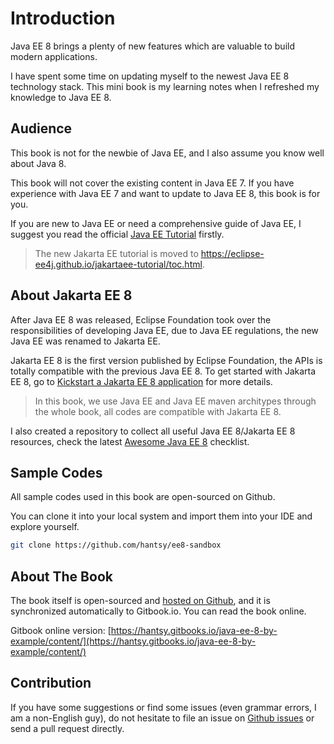 # Introduction

Java EE 8 brings a plenty of new features which are valuable to build modern applications.

I have spent some time on updating myself to the newest Java EE 8 technology stack. This mini book is my learning notes when I refreshed my knowledge to Java EE 8. 

## Audience 

This book is not for the newbie of Java EE, and I also assume you know well about Java 8.

This book will not cover the existing content in Java EE 7.  If you have experience with Java EE 7 and want to update to Java EE 8, this book is for you.

If you are new to Java EE or need a comprehensive guide of Java EE, I suggest you read the official [Java EE Tutorial](https://javaee.github.io/tutorial/) firstly.

> The new Jakarta EE tutorial is moved to https://eclipse-ee4j.github.io/jakartaee-tutorial/toc.html.

## About Jakarta EE 8

After  Java EE 8 was released, Eclipse Foundation took over the responsibilities of developing Java EE, due to Java EE regulations, the new Java EE was renamed to Jakarta EE. 

Jakarta EE 8 is the first version published by Eclipse Foundation, the APIs is totally compatible with the previous Java EE 8.  To get started with Jakarta EE 8, go to [Kickstart a Jakarta EE 8 application](https://hantsy.github.io/jakartaee8-starter-boilerplate/) for more details.

> In this book, we use Java EE  and Java EE maven architypes through the whole book, all codes are compatible with Jakarta EE 8. 

I also created a repository to collect all useful Java EE 8/Jakarta EE 8 resources, check the latest [Awesome Java EE 8](https://github.com/hantsy/awesome-javaee8) checklist.

## Sample Codes

All sample codes used in this book are open-sourced on Github. 

You can clone it into your local system and import them into your IDE and explore yourself.

```bash
git clone https://github.com/hantsy/ee8-sandbox
```



## About The Book

The book itself is open-sourced and [hosted on Github](https://github.com/hantsy/javaee8-by-example-gitbook), and it is synchronized automatically to Gitbook.io.  You can read the book online.

Gitbook online version:  [https://hantsy.gitbooks.io/java-ee-8-by-example/content/](https://hantsy.gitbooks.io/java-ee-8-by-example/content/)



## Contribution

If you have some suggestions or find some issues \(even grammar errors, I am a non-English guy\), do not hesitate to file an issue on [Github issues](https://github.com/hantsy/javaee8-by-example-gitbook/issues) or send a pull request directly.

